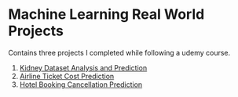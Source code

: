 # Machine Learning Real World Projects
Contains three projects I completed while following a udemy course.


1. [Kidney Dataset Analysis and Prediction](https://github.com/Antony-gitau/kidney_dataset_analysis)
2. [Airline Ticket Cost Prediction](https://github.com/Antony-gitau/Airline_ticket_price_prediction)
3. [Hotel Booking Cancellation Prediction](https://github.com/Antony-gitau/hotel_booking_project)
